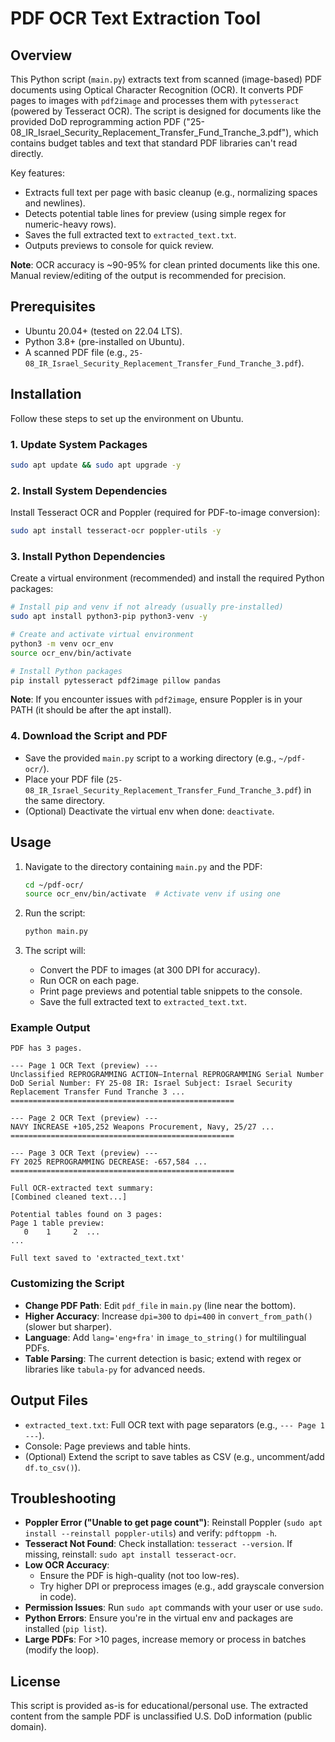 # PDF OCR Text Extraction Tool

## Overview
This Python script (`main.py`) extracts text from scanned (image-based) PDF documents using Optical Character Recognition (OCR). It converts PDF pages to images with `pdf2image` and processes them with `pytesseract` (powered by Tesseract OCR). The script is designed for documents like the provided DoD reprogramming action PDF ("25-08_IR_Israel_Security_Replacement_Transfer_Fund_Tranche_3.pdf"), which contains budget tables and text that standard PDF libraries can't read directly.

Key features:
- Extracts full text per page with basic cleanup (e.g., normalizing spaces and newlines).
- Detects potential table lines for preview (using simple regex for numeric-heavy rows).
- Saves the full extracted text to `extracted_text.txt`.
- Outputs previews to console for quick review.

**Note**: OCR accuracy is ~90-95% for clean printed documents like this one. Manual review/editing of the output is recommended for precision.

## Prerequisites
- Ubuntu 20.04+ (tested on 22.04 LTS).
- Python 3.8+ (pre-installed on Ubuntu).
- A scanned PDF file (e.g., `25-08_IR_Israel_Security_Replacement_Transfer_Fund_Tranche_3.pdf`).

## Installation
Follow these steps to set up the environment on Ubuntu.

### 1. Update System Packages
```bash
sudo apt update && sudo apt upgrade -y
```

### 2. Install System Dependencies
Install Tesseract OCR and Poppler (required for PDF-to-image conversion):
```bash
sudo apt install tesseract-ocr poppler-utils -y
```

### 3. Install Python Dependencies
Create a virtual environment (recommended) and install the required Python packages:
```bash
# Install pip and venv if not already (usually pre-installed)
sudo apt install python3-pip python3-venv -y

# Create and activate virtual environment
python3 -m venv ocr_env
source ocr_env/bin/activate

# Install Python packages
pip install pytesseract pdf2image pillow pandas
```

**Note**: If you encounter issues with `pdf2image`, ensure Poppler is in your PATH (it should be after the apt install).

### 4. Download the Script and PDF
- Save the provided `main.py` script to a working directory (e.g., `~/pdf-ocr/`).
- Place your PDF file (`25-08_IR_Israel_Security_Replacement_Transfer_Fund_Tranche_3.pdf`) in the same directory.
- (Optional) Deactivate the virtual env when done: `deactivate`.

## Usage
1. Navigate to the directory containing `main.py` and the PDF:
   ```bash
   cd ~/pdf-ocr/
   source ocr_env/bin/activate  # Activate venv if using one
   ```

2. Run the script:
   ```bash
   python main.py
   ```

3. The script will:
   - Convert the PDF to images (at 300 DPI for accuracy).
   - Run OCR on each page.
   - Print page previews and potential table snippets to the console.
   - Save the full extracted text to `extracted_text.txt`.

### Example Output
```
PDF has 3 pages.

--- Page 1 OCR Text (preview) ---
Unclassified REPROGRAMMING ACTION—Internal REPROGRAMMING Serial Number DoD Serial Number: FY 25-08 IR: Israel Subject: Israel Security Replacement Transfer Fund Tranche 3 ...
==================================================

--- Page 2 OCR Text (preview) ---
NAVY INCREASE +105,252 Weapons Procurement, Navy, 25/27 ...
==================================================

--- Page 3 OCR Text (preview) ---
FY 2025 REPROGRAMMING DECREASE: -657,584 ...
==================================================

Full OCR-extracted text summary:
[Combined cleaned text...]

Potential tables found on 3 pages:
Page 1 table preview:
   0    1     2  ...
...

Full text saved to 'extracted_text.txt'
```

### Customizing the Script
- **Change PDF Path**: Edit `pdf_file` in `main.py` (line near the bottom).
- **Higher Accuracy**: Increase `dpi=300` to `dpi=400` in `convert_from_path()` (slower but sharper).
- **Language**: Add `lang='eng+fra'` in `image_to_string()` for multilingual PDFs.
- **Table Parsing**: The current detection is basic; extend with regex or libraries like `tabula-py` for advanced needs.

## Output Files
- `extracted_text.txt`: Full OCR text with page separators (e.g., `--- Page 1 ---`).
- Console: Page previews and table hints.
- (Optional) Extend the script to save tables as CSV (e.g., uncomment/add `df.to_csv()`).

## Troubleshooting
- **Poppler Error ("Unable to get page count")**: Reinstall Poppler (`sudo apt install --reinstall poppler-utils`) and verify: `pdftoppm -h`.
- **Tesseract Not Found**: Check installation: `tesseract --version`. If missing, reinstall: `sudo apt install tesseract-ocr`.
- **Low OCR Accuracy**: 
  - Ensure the PDF is high-quality (not too low-res).
  - Try higher DPI or preprocess images (e.g., add grayscale conversion in code).
- **Permission Issues**: Run `sudo apt` commands with your user or use `sudo`.
- **Python Errors**: Ensure you're in the virtual env and packages are installed (`pip list`).
- **Large PDFs**: For >10 pages, increase memory or process in batches (modify the loop).

## License
This script is provided as-is for educational/personal use. The extracted content from the sample PDF is unclassified U.S. DoD information (public domain).
